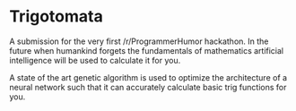 # Trigotomata
A submission for the very first /r/ProgrammerHumor hackathon. In the future when humankind forgets the fundamentals of mathematics artificial intelligence will be used to calculate it for you. 

A state of the art genetic algorithm is used to optimize the architecture of a neural network such that it can accurately calculate basic trig functions for you.
